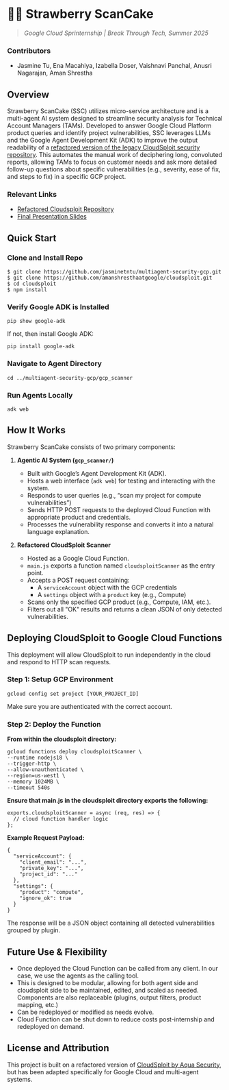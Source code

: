# 🍓🥞 **Strawberry ScanCake**
>*Google Cloud Sprinternship | Break Through Tech, Summer 2025*

### Contributors
- Jasmine Tu, Ena Macahiya, Izabella Doser, Vaishnavi Panchal, Anusri Nagarajan, Aman Shrestha

## Overview
Strawberry ScanCake (SSC) utilizes micro-service architecture and is a multi-agent AI system designed to streamline security analysis for Technical Account Managers (TAMs). Developed to answer Google Cloud Platform product queries and identify project vulnerabilities, SSC leverages LLMs and the Google Agent Development Kit (ADK) to improve the output readability of a [refactored version of the legacy CloudSploit security repository](https://github.com/amanshresthaatgoogle/cloudsploit). This automates the manual work of deciphering long, convoluted reports, allowing TAMs to focus on customer needs and ask more detailed follow-up questions about specific vulnerabilities (e.g., severity, ease of fix, and steps to fix) in a specific GCP project.

### Relevant Links
- [Refactored Cloudsploit Repository](https://github.com/amanshresthaatgoogle/cloudsploit)
- [Final Presentation Slides](https://docs.google.com/presentation/d/136oYaZ4lGX4DScbNB0T87cwMVy0qAMPrafPfqPJz57M/edit?usp=sharing)

## Quick Start

### Clone and Install Repo
```
$ git clone https://github.com/jasminetntu/multiagent-security-gcp.git
$ git clone https://github.com/amanshresthaatgoogle/cloudsploit.git
$ cd cloudsploit
$ npm install
```
### Verify Google ADK is Installed
```
pip show google-adk
```
If not, then install Google ADK:
```
pip install google-adk
```
### Navigate to Agent Directory
```
cd ../multiagent-security-gcp/gcp_scanner
```
### Run Agents Locally
```
adk web
```
## How It Works
Strawberry ScanCake consists of two primary components:
1. **Agentic AI System (`gcp_scanner/`)**
   - Built with Google’s Agent Development Kit (ADK).
   - Hosts a web interface (`adk web`) for testing and interacting with the system.
   - Responds to user queries (e.g., “scan my project for compute vulnerabilities”)
   - Sends HTTP POST requests to the deployed Cloud Function with appropriate product and credentials.
   - Processes the vulnerability response and converts it into a natural language explanation.

2. **Refactored CloudSploit Scanner**
   - Hosted as a Google Cloud Function.
   - `main.js` exports a function named `cloudsploitScanner` as the entry point.
   - Accepts a POST request containing:
     - A `serviceAccount` object with the GCP credentials
     - A `settings` object with a `product` key (e.g., Compute)
   - Scans only the specified GCP product (e.g., Compute, IAM, etc.).
   - Filters out all "OK" results and returns a clean JSON of only detected vulnerabilities.

## Deploying CloudSploit to Google Cloud Functions
This deployment will allow CloudSploit to run independently in the cloud and respond to HTTP scan requests.
### Step 1: Setup GCP Environment
```
gcloud config set project [YOUR_PROJECT_ID]
```
Make sure you are authenticated with the correct account.
### Step 2: Deploy the Function
**From within the cloudsploit directory:**
```
gcloud functions deploy cloudsploitScanner \
--runtime nodejs18 \
--trigger-http \
--allow-unauthenticated \
--region=us-west1 \
--memory 1024MB \
--timeout 540s
```
**Ensure that main.js in the cloudsploit directory exports the following:**
```
exports.cloudsploitScanner = async (req, res) => {
  // cloud function handler logic
};
```
**Example Request Payload:**
```
{
  "serviceAccount": {
    "client_email": "...",
    "private_key": "...",
    "project_id": "..."
  },
  "settings": {
    "product": "compute",
    "ignore_ok": true
  }
}
```
The response will be a JSON object containing all detected vulnerabilities grouped by plugin.

## Future Use & Flexibility
- Once deployed the Cloud Function can be called from any client. In our case, we use the agents as the calling tool.
- This is designed to be modular, allowing for both agent side and cloudsploit side to be maintained, edited, and scaled as needed. Components are also replaceable (plugins, output filters, product mapping, etc.)
- Can be redeployed or modified as needs evolve.
- Cloud Function can be shut down to reduce costs post-internship and redeployed on demand.

## License and Attribution
This project is built on a refactored version of [CloudSploit by Aqua Security](https://github.com/aquasecurity/cloudsploit), but has been adapted specifically for Google Cloud and multi-agent systems.
